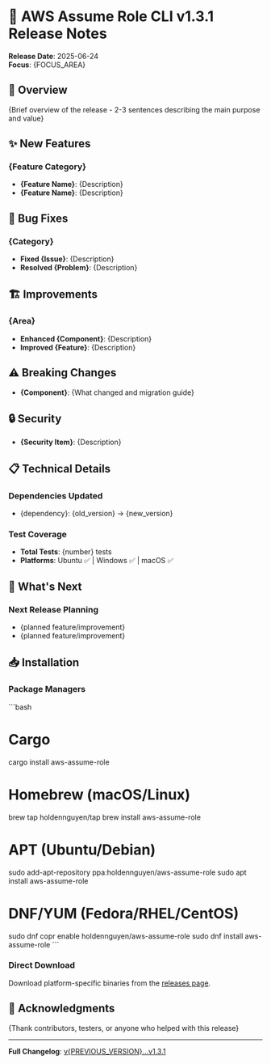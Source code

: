 # 🚀 AWS Assume Role CLI v1.3.1 Release Notes

**Release Date**: 2025-06-24  
**Focus**: {FOCUS_AREA}

## 🎯 Overview

{Brief overview of the release - 2-3 sentences describing the main purpose and value}

## ✨ New Features

### {Feature Category}
- **{Feature Name}**: {Description}
- **{Feature Name}**: {Description}

## 🔧 Bug Fixes

### {Category}
- **Fixed {Issue}**: {Description}
- **Resolved {Problem}**: {Description}

## 🏗️ Improvements

### {Area}
- **Enhanced {Component}**: {Description}
- **Improved {Feature}**: {Description}

## ⚠️ Breaking Changes
<!-- Remove this section if no breaking changes -->

- **{Component}**: {What changed and migration guide}

## 🔒 Security
<!-- Remove this section if no security updates -->

- **{Security Item}**: {Description}

## 📋 Technical Details

### Dependencies Updated
- {dependency}: {old_version} → {new_version}

### Test Coverage
- **Total Tests**: {number} tests
- **Platforms**: Ubuntu ✅ | Windows ✅ | macOS ✅

## 🎉 What's Next

### Next Release Planning
- {planned feature/improvement}
- {planned feature/improvement}

## 📥 Installation

### Package Managers
\`\`\`bash
# Cargo
cargo install aws-assume-role

# Homebrew (macOS/Linux)
brew tap holdennguyen/tap
brew install aws-assume-role

# APT (Ubuntu/Debian)
sudo add-apt-repository ppa:holdennguyen/aws-assume-role
sudo apt install aws-assume-role

# DNF/YUM (Fedora/RHEL/CentOS)
sudo dnf copr enable holdennguyen/aws-assume-role
sudo dnf install aws-assume-role
\`\`\`

### Direct Download
Download platform-specific binaries from the [releases page](https://github.com/holdennguyen/aws-assume-role/releases/tag/v1.3.1).

## 🙏 Acknowledgments

{Thank contributors, testers, or anyone who helped with this release}

---

**Full Changelog**: [v{PREVIOUS_VERSION}...v1.3.1](https://github.com/holdennguyen/aws-assume-role/compare/v{PREVIOUS_VERSION}...v1.3.1)

<!-- 
CHECKLIST - Remove before publishing:
□ Update all {PLACEHOLDERS} with actual values
□ Remove empty sections
□ Verify all links work
□ Test installation commands
□ Check changelog link is correct
□ Proofread for typos and clarity
--> 